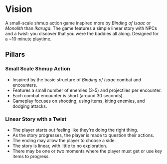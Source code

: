 # Vision

A small-scale shmup action game inspired more by *Binding of Isaac* or *Monolith* than *Ikaruga*. The game features a simple linear story with NPCs and a twist: you discover that you were the baddies all along. Designed for a ~10 minute playtime.

## Pillars

### Small Scale Shmup Action
- Inspired by the basic structure of *Binding of Isaac* combat and encounters.
- Features a small number of enemies (3-5) and projectiles per encounter.
- Each combat encounter is short (around 30 seconds).
- Gameplay focuses on shooting, using items, kiting enemies, and dodging attacks.

### Linear Story with a Twist
- The player starts out feeling like they're doing the right thing.
- As the story progresses, the player is made to question their actions.
- The ending may allow the player to choose a side.
- The story is linear, with little to no exploration.
- There may be one or two moments where the player must get or use key items to progress.